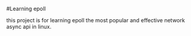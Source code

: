 #Learning epoll

this project is for learning epoll the most popular and effective network async api in linux.
